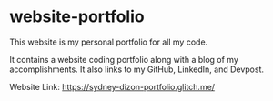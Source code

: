 # website-portfolio


This website is my personal portfolio for all my code.

It contains a website coding portfolio along with a blog of my accomplishments. It also links to my GitHub, LinkedIn, and Devpost.


Website Link: https://sydney-dizon-portfolio.glitch.me/
